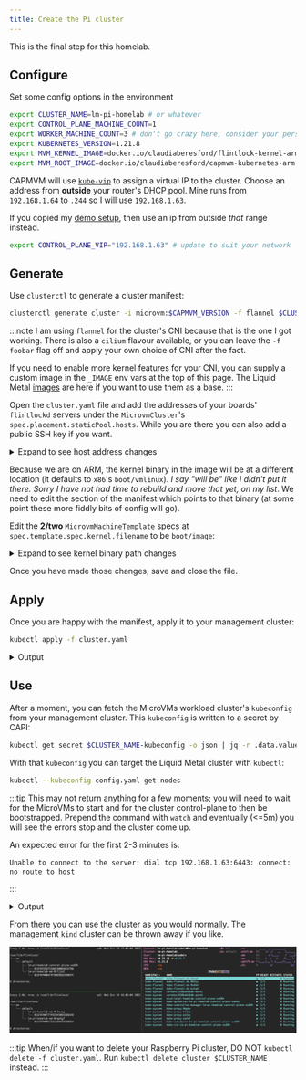 ```yaml
---
title: Create the Pi cluster
---
```


This is the final step for this homelab.

## Configure

Set some config options in the environment

```bash
export CLUSTER_NAME=lm-pi-homelab # or whatever
export CONTROL_PLANE_MACHINE_COUNT=1
export WORKER_MACHINE_COUNT=3 # don't go crazy here, consider your personal capacity
export KUBERNETES_VERSION=1.21.8
export MVM_KERNEL_IMAGE=docker.io/claudiaberesford/flintlock-kernel-arm:5.10.77
export MVM_ROOT_IMAGE=docker.io/claudiaberesford/capmvm-kubernetes-arm:1.21.8 # this tag should match the KUBERNETES_VERSION above
```

CAPMVM will use [`kube-vip`][kvip] to assign a virtual IP to the cluster.
Choose an address from **outside** your router's DHCP pool. Mine runs from `192.168.1.64` to `.244`
so I will use `192.168.1.63`.

If you copied my [demo setup][demo], then use an ip from outside _that_ range
instead.

```bash
export CONTROL_PLANE_VIP="192.168.1.63" # update to suit your network
```

## Generate

Use `clusterctl` to generate a cluster manifest:

```bash
clusterctl generate cluster -i microvm:$CAPMVM_VERSION -f flannel $CLUSTER_NAME > cluster.yaml
```

:::note
I am using `flannel` for the cluster's CNI because that is the one I got working.
There is also a `cilium` flavour available, or you can leave the `-f foobar` flag off and
apply your own choice of CNI after the fact.

If you need to enable more kernel features for your CNI, you can supply a custom
image in the `_IMAGE` env vars at the top of this page. The Liquid Metal [images][images]
are here if you want to use them as a base.
:::

Open the `cluster.yaml` file and add the addresses of your boards' `flintlockd`
servers under the `MicrovmCluster`'s `spec.placement.staticPool.hosts`.
While you are there you can also add a public SSH key if you want.

<details><summary>Expand to see host address changes</summary>

```yaml
...
---
apiVersion: infrastructure.cluster.x-k8s.io/v1alpha1
kind: MicrovmCluster
metadata:
  name: lm-pi-homelab
  namespace: default
spec:
  sshPublicKeys:
  - user: "root"
    authorizedKeys:
    - "ssh-ed25519 foobar" # add your own or remove the sshPublicKeys section
  controlPlaneEndpoint:
    host: 192.168.1.63
    port: 6443
  placement:
    staticPool:
      hosts:
      # add your boards here
      - controlplaneAllowed: true
        endpoint: 192.168.1.216:9090
      - controlplaneAllowed: true
        endpoint: 192.168.1.217:9090
      # etc as necessary
...
```

</details>

Because we are on ARM, the kernel binary in the image will be at a different
location (it defaults to `x86`'s `boot/vmlinux`). _I say "will be" like I didn't
put it there. Sorry I have not had time to rebuild and move that yet, on my list_.
We need to edit the section of the manifest which points to that binary (at some point
these more fiddly bits of config will go).

Edit the **2/two** `MicrovmMachineTemplate` specs at `spec.template.spec.kernel.filename`
to be `boot/image`:

<details><summary>Expand to see kernel binary path changes</summary>

```yaml
...
---
apiVersion: infrastructure.cluster.x-k8s.io/v1alpha1
kind: MicrovmMachineTemplate
metadata:
  name: lm-pi-homelab-control-plane
  namespace: default
spec:
  template:
    spec:
      kernel:
        filename: boot/image # match this line
        image: docker.io/claudiaberesford/flintlock-kernel-arm:5.10.77
      kernelCmdline: {}
...
---
apiVersion: infrastructure.cluster.x-k8s.io/v1alpha1
kind: MicrovmMachineTemplate
metadata:
  name: lm-pi-homelab-md-0
  namespace: default
spec:
  template:
    spec:
      kernel:
        filename: boot/image # match this line
        image: docker.io/claudiaberesford/flintlock-kernel-arm:5.10.77
      kernelCmdline: {}
...
```

</details>

Once you have made those changes, save and close the file.

## Apply

Once you are happy with the manifest, apply it to your management cluster:

```bash
kubectl apply -f cluster.yaml
```

<details><summary>Output</summary>

```bash
cluster.cluster.x-k8s.io/lm-pi-homelab created
microvmcluster.infrastructure.cluster.x-k8s.io/lm-pi-homelab created
kubeadmcontrolplane.controlplane.cluster.x-k8s.io/lm-pi-homelab created
microvmmachinetemplate.infrastructure.cluster.x-k8s.io/lm-pi-homelab created
machinedeployment.cluster.x-k8s.io/lm-pi-homelab created
microvmmachinetemplate.infrastructure.cluster.x-k8s.io/lm-pi-homelab created
kubeadmconfigtemplate.bootstrap.cluster.x-k8s.io/lm-pi-homelab created
clusterresourceset.addons.cluster.x-k8s.io/crs-flannel created
configmap/flannel-addon created
```

</details>

## Use

After a moment, you can fetch the MicroVMs workload cluster's `kubeconfig` from
your management cluster. This `kubeconfig` is written to a secret by CAPI:

```bash
kubectl get secret $CLUSTER_NAME-kubeconfig -o json | jq -r .data.value | base64 -d > config.yaml
```

With that `kubeconfig` you can target the Liquid Metal cluster with `kubectl`:

```bash
kubectl --kubeconfig config.yaml get nodes
```

:::tip
This may not return anything for a few moments; you will need to wait for the MicroVMs
to start and for the cluster control-plane to then be bootstrapped.
Prepend the command with `watch` and eventually (<=5m) you
will see the errors stop and the cluster come up.

An expected error for the first 2-3 minutes is:

```
Unable to connect to the server: dial tcp 192.168.1.63:6443: connect: no route to host
```
:::

<details><summary>Output</summary>

```bash
NAME                                STATUS   ROLES                  AGE     VERSION
lm-pi-homelab-control-plane-hdpkj   Ready    control-plane,master   4m35s   v1.21.8
lm-pi-homelab-md-0-9444f            Ready    <none>                 3m41s   v1.21.8
lm-pi-homelab-md-0-bdqwj            Ready    <none>                 3m43s   v1.21.8
lm-pi-homelab-md-0-gfgbq            Ready    <none>                 3m41s   v1.21.8
```

</details>

From there you can use the cluster as you would normally. The management `kind` cluster can
be thrown away if you like.

![running cluster](/img/running-cluster.png)

:::tip
When/if you want to delete your Raspberry Pi cluster, DO NOT `kubectl delete -f cluster.yaml`.
Run `kubectl delete cluster $CLUSTER_NAME` instead.
:::

[kvip]: https://kube-vip.io/
[net]: /docs/tutorial-basics/network
[mmt]: https://github.com/weaveworks-liquidmetal/cluster-api-provider-microvm/blob/42196e0bf388235f39211769cb8e5c0049172c10/api/v1alpha1/types.go#L103-L105
[images]: https://github.com/weaveworks-liquidmetal/image-builder
[demo]: /docs/build-guide/demo-build/#dhcp-server
